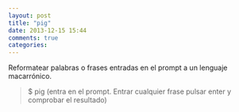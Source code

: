 ```yaml
---
layout: post
title: "pig"
date: 2013-12-15 15:44
comments: true
categories: 
---
```

Reformatear palabras o frases entradas en el prompt a un lenguaje macarrónico.

>$ pig (entra en el prompt. Entrar cualquier frase pulsar enter y comprobar el resultado)

